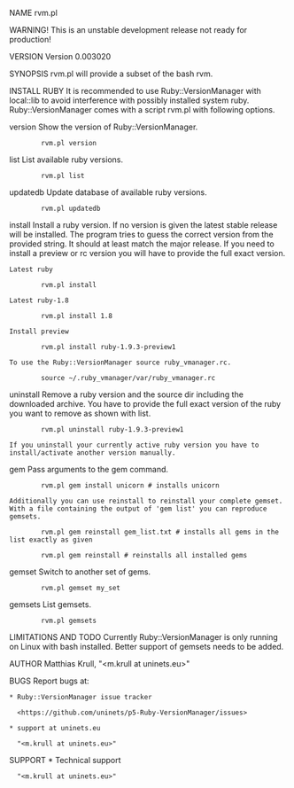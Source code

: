NAME
    rvm.pl

WARNING!
    This is an unstable development release not ready for production!

VERSION
    Version 0.003020

SYNOPSIS
    rvm.pl will provide a subset of the bash rvm.

INSTALL RUBY
    It is recommended to use Ruby::VersionManager with local::lib to avoid
    interference with possibly installed system ruby. Ruby::VersionManager
    comes with a script rvm.pl with following options.

  version
    Show the version of Ruby::VersionManager.

            rvm.pl version

  list
    List available ruby versions.

            rvm.pl list

  updatedb
    Update database of available ruby versions.

            rvm.pl updatedb

  install
    Install a ruby version. If no version is given the latest stable release
    will be installed. The program tries to guess the correct version from
    the provided string. It should at least match the major release. If you
    need to install a preview or rc version you will have to provide the
    full exact version.

    Latest ruby

            rvm.pl install

    Latest ruby-1.8

            rvm.pl install 1.8

    Install preview

            rvm.pl install ruby-1.9.3-preview1

    To use the Ruby::VersionManager source ruby_vmanager.rc.

            source ~/.ruby_vmanager/var/ruby_vmanager.rc

  uninstall
    Remove a ruby version and the source dir including the downloaded
    archive. You have to provide the full exact version of the ruby you want
    to remove as shown with list.

            rvm.pl uninstall ruby-1.9.3-preview1

    If you uninstall your currently active ruby version you have to
    install/activate another version manually.

  gem
    Pass arguments to the gem command.

            rvm.pl gem install unicorn # installs unicorn

    Additionally you can use reinstall to reinstall your complete gemset.
    With a file containing the output of 'gem list' you can reproduce
    gemsets.

            rvm.pl gem reinstall gem_list.txt # installs all gems in the list exactly as given

            rvm.pl gem reinstall # reinstalls all installed gems

  gemset
    Switch to another set of gems.

            rvm.pl gemset my_set

  gemsets
    List gemsets.

            rvm.pl gemsets

LIMITATIONS AND TODO
    Currently Ruby::VersionManager is only running on Linux with bash
    installed. Better support of gemsets needs to be added.

AUTHOR
    Matthias Krull, "<m.krull at uninets.eu>"

BUGS
    Report bugs at:

    * Ruby::VersionManager issue tracker

      <https://github.com/uninets/p5-Ruby-VersionManager/issues>

    * support at uninets.eu

      "<m.krull at uninets.eu>"

SUPPORT
    * Technical support

      "<m.krull at uninets.eu>"

